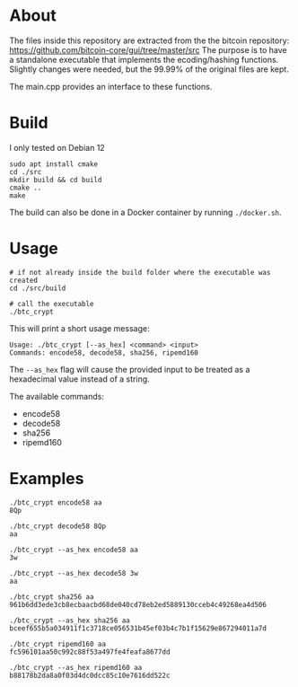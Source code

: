 # About

The files inside this repository are extracted from the the bitcoin repository: https://github.com/bitcoin-core/gui/tree/master/src
The purpose is to have a standalone executable that implements the ecoding/hashing functions.
Slightly changes were needed, but the 99.99% of the original files are kept.

The main.cpp provides an interface to these functions.

# Build

I only tested on Debian 12

```
sudo apt install cmake
cd ./src
mkdir build && cd build
cmake ..
make
```

The build can also be done in a Docker container by running `./docker.sh`.

# Usage

```
# if not already inside the build folder where the executable was created
cd ./src/build

# call the executable
./btc_crypt
```

This will print a short usage message:
```
Usage: ./btc_crypt [--as_hex] <command> <input>
Commands: encode58, decode58, sha256, ripemd160
```

The `--as_hex` flag will cause the provided input to be treated as a hexadecimal value instead of a string.

The available commands:
- encode58
- decode58
- sha256
- ripemd160

# Examples

```
./btc_crypt encode58 aa
8Qp

./btc_crypt decode58 8Qp
aa

./btc_crypt --as_hex encode58 aa
3w

./btc_crypt --as_hex decode58 3w
aa

./btc_crypt sha256 aa
961b6dd3ede3cb8ecbaacbd68de040cd78eb2ed5889130cceb4c49268ea4d506

./btc_crypt --as_hex sha256 aa
bceef655b5a034911f1c3718ce056531b45ef03b4c7b1f15629e867294011a7d

./btc_crypt ripemd160 aa
fc596101aa50c992c88f53a497fe4feafa8677dd

./btc_crypt --as_hex ripemd160 aa
b88178b2da8a0f03d4dc0dcc85c10e7616dd522c
```
